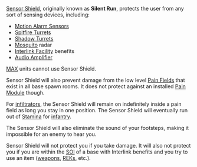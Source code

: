 [Sensor Shield](Sensor_Shield.md), originally known as **Silent
Run**, protects the user from any sort of sensing devices, including:

- [Motion Alarm Sensors](../weapons/Adaptive_Construction_Engine.md)
- [Spitfire Turrets](../weapons/Adaptive_Construction_Engine.md)
- [Shadow Turrets](../Shadow_Turret.md)
- [Mosquito](../vehicles/Mosquito.md) radar
- [Interlink Facility](../terminology/Interlink.md) benefits
- [Audio Amplifier](Audio_Amplifier.md)

[MAX](../items/Mechanized_Assault_Exo-Suit.md) units cannot use Sensor Shield.

Sensor Shield will also prevent damage from the low level [Pain
Fields](../terminology/Pain_Field.md) that exist in all base spawn rooms. It
does not protect against an installed [Pain
Module](../etc/Pain_Module.md) though.

For [infiltrators](</Infiltration_Suit_(Certification)>), the
Sensor Shield will remain on indefinitely inside a pain field as long
you stay in one position. The Sensor Shield will eventually run out of
[Stamina](../terminology/Stamina.md) for [infantry](../terminology/Infantry.md).

The Sensor Shield will also eliminate the sound of your footsteps,
making it impossible for an enemy to hear you.

Sensor Shield will not protect you if you take damage. It will also not
protect you if you are within the [SOI](../locations/Sphere_of_Influence.md) of a base with
Interlink benefits and you try to use an item
([weapons](:category:Weapons), [REKs](../weapons/Remote_Electronics_Kit.md), etc.).
<!--[category:Implants](category:Implants.md)-->
